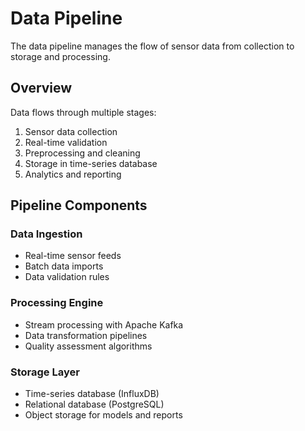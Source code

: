 # Data Pipeline

The data pipeline manages the flow of sensor data from collection to storage and processing.

## Overview

Data flows through multiple stages:
1. Sensor data collection
2. Real-time validation
3. Preprocessing and cleaning  
4. Storage in time-series database
5. Analytics and reporting

## Pipeline Components

### Data Ingestion
- Real-time sensor feeds
- Batch data imports
- Data validation rules

### Processing Engine
- Stream processing with Apache Kafka
- Data transformation pipelines
- Quality assessment algorithms

### Storage Layer
- Time-series database (InfluxDB)
- Relational database (PostgreSQL)
- Object storage for models and reports
